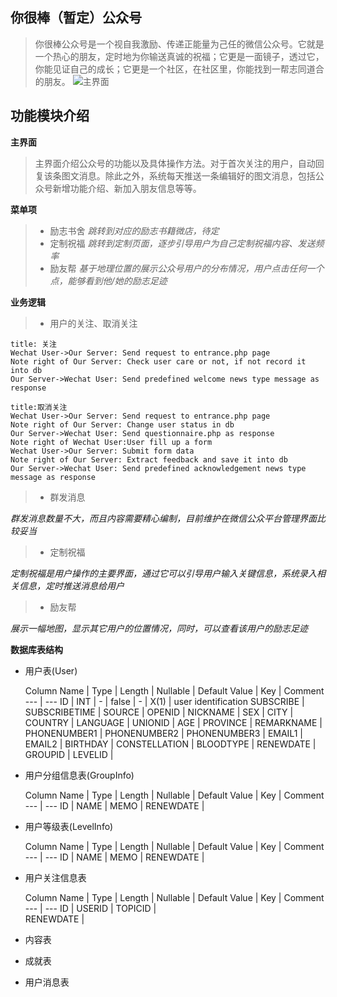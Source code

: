 

**你很棒（暂定）公众号**
--------------

>你很棒公众号是一个视自我激励、传递正能量为己任的微信公众号。它就是一个热心的朋友，定时地为你输送真诚的祝福；它更是一面镜子，透过它，你能见证自己的成长；它更是一个社区，在社区里，你能找到一帮志同道合的朋友。
![主界面](http://www.xiangpipi.com/test/Overview.jpg)


**功能模块介绍**
----------
**主界面**
>主界面介绍公众号的功能以及具体操作方法。对于首次关注的用户，自动回复该条图文消息。除此之外，系统每天推送一条编辑好的图文消息，包括公众号新增功能介绍、新加入朋友信息等等。

**菜单项**

> - 励志书舍
 *跳转到对应的励志书籍微店，待定*
 >- 定制祝福
 *跳转到定制页面，逐步引导用户为自己定制祝福内容、发送频率*
> - 励友帮
 *基于地理位置的展示公众号用户的分布情况，用户点击任何一个点，能够看到他/她的励志足迹*

**业务逻辑**

> - 用户的关注、取消关注
```sequence
title: 关注 
Wechat User->Our Server: Send request to entrance.php page
Note right of Our Server: Check user care or not, if not record it into db
Our Server->Wechat User: Send predefined welcome news type message as response
```
```sequence
title:取消关注
Wechat User->Our Server: Send request to entrance.php page
Note right of Our Server: Change user status in db
Our Server->Wechat User: Send questionnaire.php as response
Note right of Wechat User:User fill up a form
Wechat User->Our Server: Submit form data
Note right of Our Server: Extract feedback and save it into db 
Our Server->Wechat User: Send predefined acknowledgement news type message as response
```
> - 群发消息

*群发消息数量不大，而且内容需要精心编制，目前维护在微信公众平台管理界面比较妥当*
> - 定制祝福

*定制祝福是用户操作的主要界面，通过它可以引导用户输入关键信息，系统录入相关信息，定时推送消息给用户*

> - 励友帮

*展示一幅地图，显示其它用户的位置情况，同时，可以查看该用户的励志足迹*

**数据库表结构**

 - 用户表(User)
 
      Column Name | Type | Length | Nullable | Default Value | Key | Comment
      --- | ---
      ID | INT | - | false | - | X(1) | user identification 
      SUBSCRIBE |
      SUBSCRIBETIME |
      SOURCE | 
      OPENID |
      NICKNAME |
      SEX |
      CITY |
      COUNTRY |
      LANGUAGE |
      UNIONID |
      AGE |
      PROVINCE |
      REMARKNAME |
      PHONENUMBER1 |
      PHONENUMBER2 |
      PHONENUMBER3 |
      EMAIL1 |
      EMAIL2 |
      BIRTHDAY |
      CONSTELLATION |
      BLOODTYPE |
      RENEWDATE |
      GROUPID |
      LEVELID |

 - 用户分组信息表(GroupInfo)
 
    Column Name | Type | Length | Nullable | Default Value | Key | Comment
     --- | --- 
     ID |
     NAME |
     MEMO |
     RENEWDATE |
      
 - 用户等级表(LevelInfo)
 
   Column Name | Type | Length | Nullable | Default Value | Key | Comment
     --- | ---
     ID |
     NAME |
     MEMO |
     RENEWDATE | 
      
 - 用户关注信息表
  
     Column Name | Type | Length | Nullable | Default Value | Key | Comment
      --- | --- 
      ID |
      USERID |
      TOPICID |           
      RENEWDATE |
         
 - 内容表
 - 成就表
 - 用户消息表

